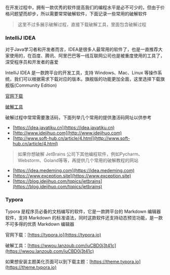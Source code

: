 在开发过程中，拥有一款优秀的软件提高我们的编程水平是必不可少的，但由于价格问题望而却步，所以需要常常破解软件，下面记录一些常用的破解软件

> 这里不过多展示破解过程，直接下载破解工具，里面包含破解过程

### IntelliJ IDEA

对于Java学习者和开发者而言，IDEA是很多人最常用的软件了，也是一直推荐大家使用的，在百度、腾讯、阿里巴巴等一线互联网公司也是被重度使用的工具了，深受程序员和开发者的喜爱

IntelliJ IDEA 是一款跨平台的开发工具，支持 Windows、Mac、Linux 等操作系统，我们可以根据需求下载对应的版本。旗舰版的功能更加全面，这里选择下载旗舰版(Community Edition)

[官网下载](https://www.jetbrains.com/zh-cn/idea/download/other.html)

[破解工具](https://wwou.lanzoub.com/izWpJ195v88d)

破解过程中常常需要激活码，下面列举几个常用的提供激活码网址以供参考

- [https://idea.javatiku.cn](https://idea.javatiku.cn)
- [http://www.idejihuo.com](http://www.idejihuo.com)
- [http://www.soft-hub.cn/article/4.html](http://www.soft-hub.cn/article/4.html)

> 如果你想破解 JetBrains 公司下其他编程软件，例如Pycharm、Webstorm、Goland等等，再提供几个常用的破解教程的网站

- [https://idea.medeming.com](https://idea.medeming.com)
- [https://www.exception.site](https://www.exception.site)
- [https://blog.idejihuo.com/topics/jetbrains](https://blog.idejihuo.com/topics/jetbrains)



### Typora

Typora 是程序员必备的文档编写的软件，它是一款跨平台的 Markdown 编辑器软件，支持 Markdown 的标准语法，同时这款软件还支持动态预览功能，是一款不可多得的优质 Markdown 编辑器

官网下载：[https://typora.io](https://typora.io)

破解工具：[https://wwou.lanzoub.com/iuCBD0j3t41c](https://wwou.lanzoub.com/iuCBD0j3t41c)

如果想安装主题美化页面可以到下载主题：[https://theme.typora.io](https://theme.typora.io)

